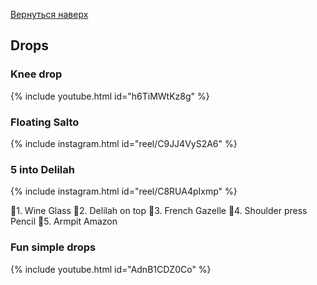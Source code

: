 [Вернуться наверх](/hoop)

## Drops

### Knee drop

{% include youtube.html id="h6TiMWtKz8g" %}

### Floating Salto

{% include instagram.html id="reel/C9JJ4VyS2A6" %}

### 5 into Delilah

{% include instagram.html id="reel/C8RUA4pIxmp" %}

🔹1. Wine Glass
🔹2. Delilah on top
🔹3. French Gazelle
🔹4. Shoulder press Pencil
🔹5. Armpit Amazon

### Fun simple drops

{% include youtube.html id="AdnB1CDZ0Co" %}
